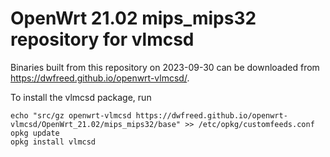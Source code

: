 OpenWrt 21.02 mips_mips32 repository for vlmcsd
========

Binaries built from this repository on 2023-09-30 can be downloaded from <https://dwfreed.github.io/openwrt-vlmcsd/>.

To install the vlmcsd package, run

```
echo "src/gz openwrt-vlmcsd https://dwfreed.github.io/openwrt-vlmcsd/OpenWrt_21.02/mips_mips32/base" >> /etc/opkg/customfeeds.conf
opkg update
opkg install vlmcsd
```
